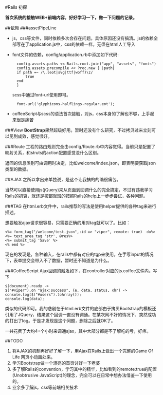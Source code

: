 #Rails 初探

**首次系统的接触WEB+前端内容，好好学习一下，做一下问题的记录。**

##依赖
###assetPipeLine

* js，css等文件，同时依赖多次会存在问题。具体原因还没有搞清。js的依赖全部写在了application.js中，css的依赖一样。无须在html人工导入
* font文件的依赖，config/application.rb中添加如下代码:

		config.assets.paths << Rails.root.join("app", "assets", "fonts")
    	config.assets.precompile << Proc.new { |path|
      	if path =~ /\.(eot|svg|ttf|woff)\z/
        	true
      	end
    	}
    
    scss中通过font-url使用即可。
    
    	font-url('glyphicons-halflings-regular.eot');	
    
* coffeeScript与scss的语法首次接触，对js，css本身的了解也不够，上手起来很是痛苦

###View
**BootStrap**果然超级好用。暂时还没有什么研究，不过拷贝过来立刻可以见到成效，感觉很好。

###Route
工程的路由规则完全由config/Route.rb中内容觉得。当前只是配置了映射关系，和struts的action配置感觉没什么区别。

返回的信息类别可由调用时决定，比如welcome/index.json，即表明要获取json类型的数据。

##AJAX
之所以拿出来单独说，是这个让我搞的的确很痛苦。

当然可以直接使用js(jQuery)来从页面到回调什么的完全搞定，不过有违我学习Rails的初衷，就还是按部就班的按照Rails的help上一步步尝试，各种问题。

###TAG
在html.erb文件中，rails推荐的写法是使用helper提供的各种tag来进行描述。

想要触发ajax请求很容易，只需要正确的用对tag就可以了。比如：

	<%= form_tag("/welcome/test.json",:id => "viper", remote: true)  do%>
	<%= text_area_tag 'str', @res%>
	<%= submit_tag 'Save' %>
	<% end %>
	
现在的发现是，各种输入，在rails中都有对应的tgp来使用。在手写input的情况下，表单提交会带入不了数据，暂时还不知道是为什么。

###CoffeeScript
Ajax回调的触发如下，在controller对应的js.coffee文件内，写下

	$(document).ready ->
	$("#viper").on "ajax:success", (e, data, status, xhr) ->
	console.log($("#users").toArray());
	console.log(data);
类似的代码即可。我的悲剧在于html.erb文件的底部由于拷贝Bootstrap的模板还引用了JQuery，结果这个回调一直没有调通。在某次网不好的情况下，突然成功的打出了log。于是才发现是这个问题，删除之后就OK了。

一共花费了大约4+个小时来调通ajax，其中大部分都是不了解吃的亏，好疼。

##TODO
1. 将AJAX的机制再好好了解一下，用Ajax在Rails上做出一个完整的Game Of Life 网页小动画处来。
2. 学习Bootstrap做一个漂亮的首页讨好一下老婆
3. 多了解Rails的convention，学习其中的精华，比如看到的remote:true的配置(Unobtrusive JavaScript)的理念，完全可以在日常中想办法借鉴一下使用的。
4. 业余多了解js，css等前端相关技术
